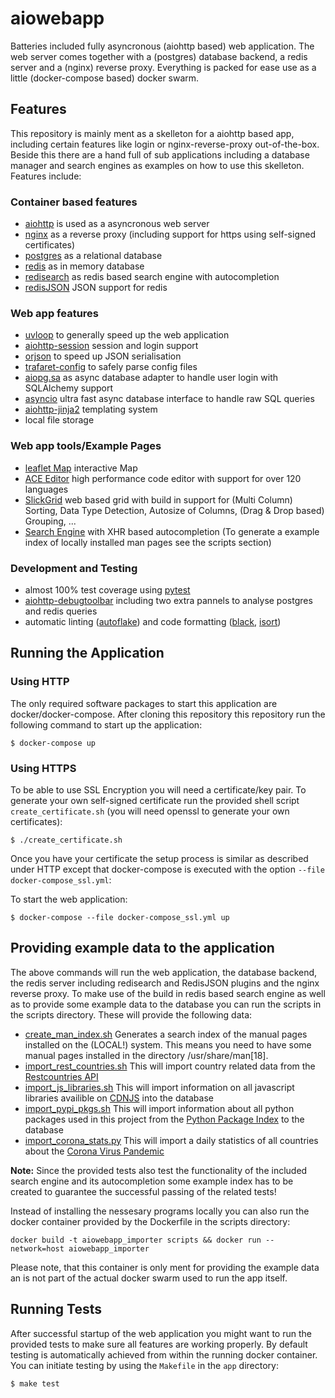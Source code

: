 # aiowebapp

Batteries included fully asyncronous (aiohttp based) web application. The web server comes together with a (postgres) database backend, a redis server and a (nginx) reverse proxy. Everything is packed for ease use as a little (docker-compose based) docker swarm.

## Features

This repository is mainly ment as a skelleton for a aiohttp based app, including certain features like login or nginx-reverse-proxy out-of-the-box. Beside this there are a hand full of sub applications including a database manager and search engines as examples on how to use this skelleton. Features include:

### Container based features
- [aiohttp](https://github.com/aio-libs/aiohttp) is used as a asyncronous web server
- [nginx](http://nginx.org/) as a reverse proxy (including support for https using self-signed certificates)
- [postgres](https://www.postgresql.org/) as a relational database
- [redis](https://redis.io/) as in memory database
- [redisearch](https://github.com/RediSearch/RediSearch) as redis based search engine with autocompletion
- [redisJSON](https://github.com/RedisJSON/RedisJSON) JSON support for redis

### Web app features
- [uvloop](https://github.com/MagicStack/uvloop) to generally speed up the web application
- [aiohttp-session](https://github.com/aio-libs/aiohttp-session) session and login support
- [orjson](https://github.com/ijl/orjson) to speed up JSON serialisation
- [trafaret-config](https://github.com/tailhook/trafaret-config) to safely parse config files
- [aiopg.sa](https://github.com/aio-libs/aiopg) as async database adapter to handle user login with SQLAlchemy support
- [asyncio](https://github.com/MagicStack/asyncpg) ultra fast async database interface to handle raw SQL queries
- [aiohttp-jinja2](https://github.com/aio-libs/aiohttp-jinja2) templating system
- local file storage

### Web app tools/Example Pages
- [leaflet Map](https://github.com/Leaflet/Leaflet) interactive Map
- [ACE Editor](https://ace.c9.io/) high performance code editor with support for over 120 languages
- [SlickGrid](https://github.com/6pac/SlickGrid) web based grid with build in support for (Multi Column) Sorting, Data Type Detection, Autosize of Columns, (Drag & Drop based) Grouping, ...
- [Search Engine](https://github.com/RediSearch/RediSearch) with XHR based autocompletion (To generate a example index of locally installed man pages see the scripts section)

### Development and Testing
- almost 100% test coverage using [pytest](https://github.com/pytest-dev/pytest)
- [aiohttp-debugtoolbar](https://github.com/aio-libs/aiohttp-debugtoolbar) including two extra pannels to analyse postgres and redis queries
- automatic linting ([autoflake](https://github.com/myint/autoflake)) and code formatting ([black](https://github.com/psf/black), [isort](https://github.com/PyCQA/isort))


## Running the Application

### Using HTTP

The only required software packages to start this application are docker/docker-compose. After cloning this repository  this repository run the following command to start up the application:

```
$ docker-compose up
```

### Using HTTPS

To be able to use SSL Encryption you will need a certificate/key pair. To generate your own self-signed certificate run the provided shell script ```create_certificate.sh``` (you will need openssl to generate your own certificates):

```
$ ./create_certificate.sh
```

Once you have your certificate the setup process is similar as described under HTTP except that docker-compose is executed with the option ```--file docker-compose_ssl.yml```:

To start the web application:

```
$ docker-compose --file docker-compose_ssl.yml up
```

## Providing example data to the application

The above commands will run the web application, the database backend, the redis server including redisearch and RedisJSON plugins and the nginx reverse proxy. To make use of the build in redis based search engine as well as to provide some example data to the database you can run the scripts in the scripts directory. These will provide the following data:

- [create_man_index.sh](./scripts/create_man_index.sh) Generates a search index of the manual pages installed on the (LOCAL!) system. This means you need to have some manual pages installed in the directory /usr/share/man[18].
- [import_rest_countries.sh](./scripts/import_rest_countries.sh) This will import country related data from the [Restcountries API](https://restcountries.eu/rest/v2/all)
- [import_js_libraries.sh](./scripts/import_js_libraries.sh) This will import information on all javascript libraries availible on [CDNJS](https://api.cdnjs.com/libraries/) into the database
- [import_pypi_pkgs.sh](./scripts/import_pypi_pkgs.sh) This will import information about all python packages used in this project from the [Python Package Index](https://pypi.org/pypi/) to the database
- [import_corona_stats.py](./scripts/import_corona_stats.py) This will import a daily statistics of all countries about the [Corona Virus Pandemic](https://pomber.github.io/covid19/timeseries.json)

**Note:** Since the provided tests also test the functionality of the included search engine and its autocompletion some example index has to be created to guarantee the successful passing of the related tests!

Instead of installing the nessesary programs locally you can also run the docker container provided by the Dockerfile in the scripts directory:

```
docker build -t aiowebapp_importer scripts && docker run --network=host aiowebapp_importer
```

Please note, that this container is only ment for providing the example data an is not part of the actual docker swarm used to run the app itself.

## Running Tests

After successful startup of the web application you might want to run the provided tests to make sure all features are working properly. By default testing is automatically achieved from within the running docker container. You can initiate testing by using the ```Makefile``` in the ```app``` directory:

```
$ make test
```



